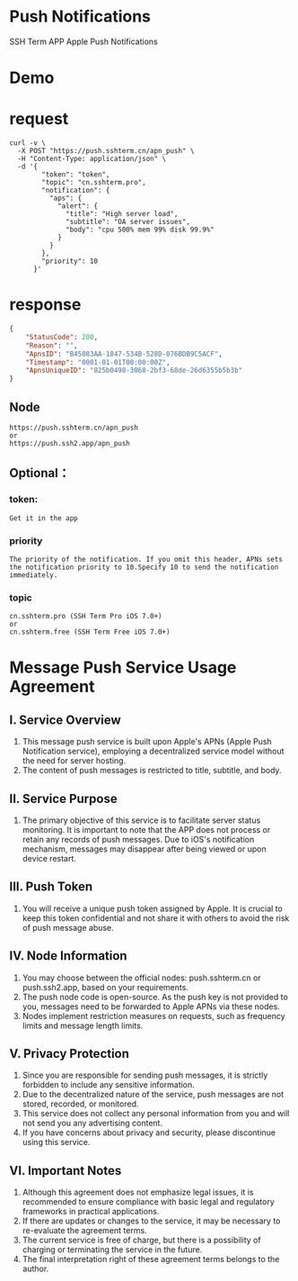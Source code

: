 # Push Notifications

SSH Term APP Apple Push Notifications

# Demo

# request
```
curl -v \
  -X POST "https://push.sshterm.cn/apn_push" \
  -H "Content-Type: application/json" \
  -d '{
        "token": "token",
        "topic": "cn.sshterm.pro",
        "notification": {
          "aps": {
            "alert": {
              "title": "High server load",
              "subtitle": "OA server issues",
              "body": "cpu 500% mem 99% disk 99.9%"
            }
          }
        },
        "priority": 10
      }'
```
# response

```json
{
    "StatusCode": 200,
    "Reason": "",
    "ApnsID": "B45083AA-1847-534B-528D-076BDB9C5ACF",
    "Timestamp": "0001-01-01T00:00:00Z",
    "ApnsUniqueID": "825b0498-3068-2bf3-68de-26d6355b5b3b"
}
```


## Node
    https://push.sshterm.cn/apn_push
    or
    https://push.ssh2.app/apn_push

## Optional：

### token:
    Get it in the app
### priority
    The priority of the notification. If you omit this header, APNs sets the notification priority to 10.Specify 10 to send the notification immediately.
### topic
    cn.sshterm.pro (SSH Term Pro iOS 7.0+)
    or
    cn.sshterm.free (SSH Term Free iOS 7.0+)


# Message Push Service Usage Agreement

## I. Service Overview
1. This message push service is built upon Apple's APNs (Apple Push Notification service), employing a decentralized service model without the need for server hosting.
2. The content of push messages is restricted to title, subtitle, and body.

## II. Service Purpose
1. The primary objective of this service is to facilitate server status monitoring. It is important to note that the APP does not process or retain any records of push messages. Due to iOS's notification mechanism, messages may disappear after being viewed or upon device restart.

## III. Push Token
1. You will receive a unique push token assigned by Apple. It is crucial to keep this token confidential and not share it with others to avoid the risk of push message abuse.

## IV. Node Information
1. You may choose between the official nodes: push.sshterm.cn or push.ssh2.app, based on your requirements.
2. The push node code is open-source. As the push key is not provided to you, messages need to be forwarded to Apple APNs via these nodes.
3. Nodes implement restriction measures on requests, such as frequency limits and message length limits.

## V. Privacy Protection
1. Since you are responsible for sending push messages, it is strictly forbidden to include any sensitive information.
2. Due to the decentralized nature of the service, push messages are not stored, recorded, or monitored.
3. This service does not collect any personal information from you and will not send you any advertising content.
4. If you have concerns about privacy and security, please discontinue using this service.

## VI. Important Notes
1. Although this agreement does not emphasize legal issues, it is recommended to ensure compliance with basic legal and regulatory frameworks in practical applications.
2. If there are updates or changes to the service, it may be necessary to re-evaluate the agreement terms.
3. The current service is free of charge, but there is a possibility of charging or terminating the service in the future.
4. The final interpretation right of these agreement terms belongs to the author.
